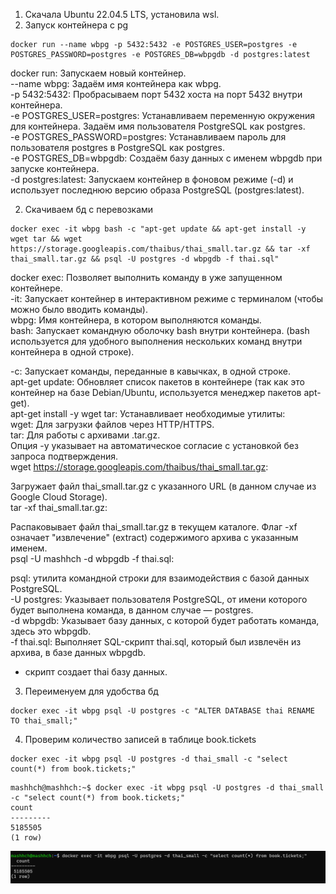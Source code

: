 1) Скачала Ubuntu 22.04.5 LTS, установила wsl.
2) Запуск контейнера с pg

```
docker run --name wbpg -p 5432:5432 -e POSTGRES_USER=postgres -e POSTGRES_PASSWORD=postgres -e POSTGRES_DB=wbpgdb -d postgres:latest
```

docker run: Запускаем новый контейнер.  
--name wbpg: Задаём имя контейнера как wbpg.  
-p 5432:5432: Пробрасываем порт 5432 хоста на порт 5432 внутри контейнера.  
-e POSTGRES_USER=postgres: Устанавливаем переменную окружения для контейнера. Задаём имя пользователя PostgreSQL как postgres.  
-e POSTGRES_PASSWORD=postgres: Устанавливаем пароль для пользователя postgres в PostgreSQL как postgres.  
-e POSTGRES_DB=wbpgdb: Создаём базу данных с именем wbpgdb при запуске контейнера.  
-d postgres:latest: Запускаем контейнер в фоновом режиме (-d) и использует последнюю версию образа PostgreSQL (postgres:latest).  

2) Скачиваем бд с перевозками

```
docker exec -it wbpg bash -c "apt-get update && apt-get install -y wget tar && wget https://storage.googleapis.com/thaibus/thai_small.tar.gz && tar -xf thai_small.tar.gz && psql -U postgres -d wbpgdb -f thai.sql"
```

docker exec: Позволяет выполнить команду в уже запущенном контейнере.  
-it: Запускает контейнер в интерактивном режиме с терминалом (чтобы можно было вводить команды).  
wbpg: Имя контейнера, в котором выполняются команды.  
bash: Запускает командную оболочку bash внутри контейнера. (bash используется для удобного выполнения нескольких команд внутри контейнера в одной строке).  

-c: Запускает команды, переданные в кавычках, в одной строке.  
apt-get update: Обновляет список пакетов в контейнере (так как это контейнер на базе Debian/Ubuntu, используется менеджер пакетов apt-get).  
apt-get install -y wget tar: Устанавливает необходимые утилиты:  
wget: Для загрузки файлов через HTTP/HTTPS.  
tar: Для работы с архивами .tar.gz.  
Опция -y указывает на автоматическое согласие с установкой без запроса подтверждения.  
wget https://storage.googleapis.com/thaibus/thai_small.tar.gz:  

Загружает файл thai_small.tar.gz с указанного URL (в данном случае из Google Cloud Storage).  
tar -xf thai_small.tar.gz:  

Распаковывает файл thai_small.tar.gz в текущем каталоге. Флаг -xf означает "извлечение" (extract) содержимого архива с указанным именем.  
psql -U mashhch -d wbpgdb -f thai.sql:  

psql: утилита командной строки для взаимодействия с базой данных PostgreSQL.  
-U postgres: Указывает пользователя PostgreSQL, от имени которого будет выполнена команда, в данном случае — postgres.  
-d wbpgdb: Указывает базу данных, с которой будет работать команда, здесь это wbpgdb.  
-f thai.sql: Выполняет SQL-скрипт thai.sql, который был извлечён из архива, в базе данных wbpgdb.  

- скрипт создает thai базу данных.  

3) Переименуем для удобства бд

```
docker exec -it wbpg psql -U postgres -c "ALTER DATABASE thai RENAME TO thai_small;"
```

4) Проверим количество записей в таблице book.tickets

```
docker exec -it wbpg psql -U postgres -d thai_small -c "select count(*) from book.tickets;"
```

```
mashhch@mashhch:~$ docker exec -it wbpg psql -U postgres -d thai_small -c "select count(*) from book.tickets;"  
count
---------
5185505
(1 row)
```

![img.png](images/img.png)